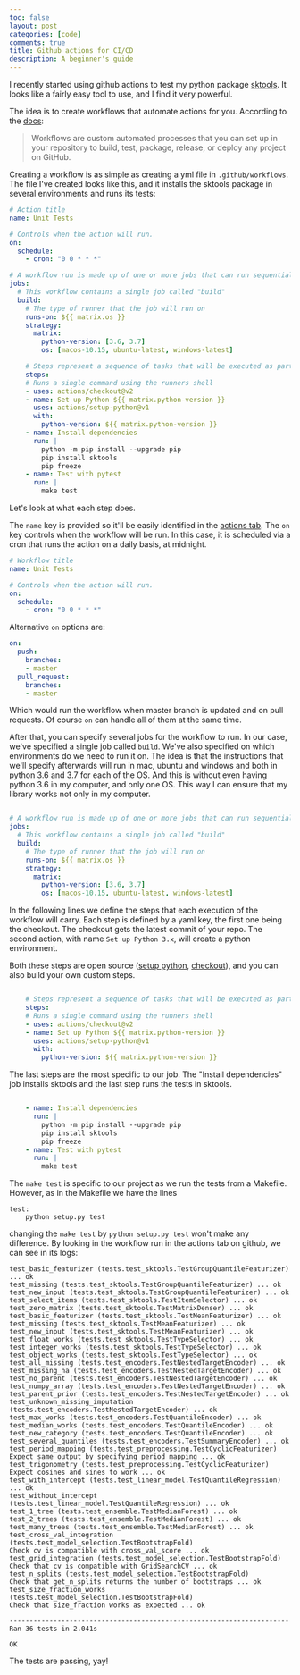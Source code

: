 ```yaml
---
toc: false
layout: post
categories: [code]
comments: true
title: Github actions for CI/CD
description: A beginner's guide
---
```


I recently started using github actions to test my python package [sktools](https://github.com/david26694/sktools/). It looks like a fairly easy tool to use, and I find it very powerful. 

The idea is to create workflows that automate actions for you. According to the [docs](https://docs.github.com/en/actions/configuring-and-managing-workflows/configuring-a-workflow):

> Workflows are custom automated processes that you can set up in your repository to build, test, package, release, or deploy any project on GitHub.

Creating a workflow is as simple as creating a yml file in `.github/workflows`. The file I've created looks like this, and it installs the sktools package in several environments and runs its tests:

```yaml
# Action title
name: Unit Tests

# Controls when the action will run.
on:
  schedule:
    - cron: "0 0 * * *"

# A workflow run is made up of one or more jobs that can run sequentially or in parallel
jobs:
  # This workflow contains a single job called "build"
  build:
    # The type of runner that the job will run on
    runs-on: ${{ matrix.os }}
    strategy:
      matrix:
        python-version: [3.6, 3.7]
        os: [macos-10.15, ubuntu-latest, windows-latest]

    # Steps represent a sequence of tasks that will be executed as part of the job
    steps:
    # Runs a single command using the runners shell
    - uses: actions/checkout@v2
    - name: Set up Python ${{ matrix.python-version }}
      uses: actions/setup-python@v1
      with:
        python-version: ${{ matrix.python-version }}
    - name: Install dependencies
      run: |
        python -m pip install --upgrade pip
        pip install sktools
        pip freeze
    - name: Test with pytest
      run: |
        make test
```

Let's look at what each step does. 


The `name` key is provided so it'll be easily identified in the [actions tab](https://github.com/david26694/sktools/actions). The `on` key controls when the workflow will be run. In this case, it is scheduled via a cron that runs the action on a daily basis, at midnight.

``` yaml
# Workflow title
name: Unit Tests

# Controls when the action will run.
on:
  schedule:
    - cron: "0 0 * * *"
```

Alternative `on` options are:

``` yaml
on:
  push:
    branches:
    - master
  pull_request:
    branches:
    - master
```

Which would run the workflow when master branch is updated and on pull requests. Of course `on` can handle all of them at the same time.

After that, you can specify several jobs for the workflow to run. In our case, we've specified a single job called `build`. We've also specified on which environments do we need to run it on. The idea is that the instructions that we'll specify afterwards will run in mac, ubuntu and windows and both in python 3.6 and 3.7 for each of the OS. And this is without even having python 3.6 in my computer, and only one OS. This way I can ensure that my library works not only in my computer.

``` yaml

# A workflow run is made up of one or more jobs that can run sequentially or in parallel
jobs:
  # This workflow contains a single job called "build"
  build:
    # The type of runner that the job will run on
    runs-on: ${{ matrix.os }}
    strategy:
      matrix:
        python-version: [3.6, 3.7]
        os: [macos-10.15, ubuntu-latest, windows-latest]
```

In the following lines we define the steps that each execution of the workflow will carry. Each step is defined by a yaml key, the first one being the checkout. The checkout gets the latest commit of your repo. The second action, with name `Set up Python 3.x`, will create a python environment. 

Both these steps are open source ([setup python](https://github.com/actions/setup-python), [checkout](https://github.com/actions/checkout)), and you can also build your own custom steps. 

``` yaml

    # Steps represent a sequence of tasks that will be executed as part of the job
    steps:
    # Runs a single command using the runners shell
    - uses: actions/checkout@v2
    - name: Set up Python ${{ matrix.python-version }}
      uses: actions/setup-python@v1
      with:
        python-version: ${{ matrix.python-version }}
```

The last steps are the most specific to our job. The "Install dependencies" job installs sktools and the last step runs the tests in sktools.

``` yaml

    - name: Install dependencies
      run: |
        python -m pip install --upgrade pip
        pip install sktools
        pip freeze
    - name: Test with pytest
      run: |
        make test
```

The `make test` is specific to our project as we run the tests from a Makefile. However, as in the Makefile we have the lines

```
test: 
	python setup.py test
```

changing the `make test` by `python setup.py test` won't make any difference. By looking in the workflow run in the actions tab on github, we can see in its logs:

```
test_basic_featurizer (tests.test_sktools.TestGroupQuantileFeaturizer) ... ok
test_missing (tests.test_sktools.TestGroupQuantileFeaturizer) ... ok
test_new_input (tests.test_sktools.TestGroupQuantileFeaturizer) ... ok
test_select_items (tests.test_sktools.TestItemSelector) ... ok
test_zero_matrix (tests.test_sktools.TestMatrixDenser) ... ok
test_basic_featurizer (tests.test_sktools.TestMeanFeaturizer) ... ok
test_missing (tests.test_sktools.TestMeanFeaturizer) ... ok
test_new_input (tests.test_sktools.TestMeanFeaturizer) ... ok
test_float_works (tests.test_sktools.TestTypeSelector) ... ok
test_integer_works (tests.test_sktools.TestTypeSelector) ... ok
test_object_works (tests.test_sktools.TestTypeSelector) ... ok
test_all_missing (tests.test_encoders.TestNestedTargetEncoder) ... ok
test_missing_na (tests.test_encoders.TestNestedTargetEncoder) ... ok
test_no_parent (tests.test_encoders.TestNestedTargetEncoder) ... ok
test_numpy_array (tests.test_encoders.TestNestedTargetEncoder) ... ok
test_parent_prior (tests.test_encoders.TestNestedTargetEncoder) ... ok
test_unknown_missing_imputation (tests.test_encoders.TestNestedTargetEncoder) ... ok
test_max_works (tests.test_encoders.TestQuantileEncoder) ... ok
test_median_works (tests.test_encoders.TestQuantileEncoder) ... ok
test_new_category (tests.test_encoders.TestQuantileEncoder) ... ok
test_several_quantiles (tests.test_encoders.TestSummaryEncoder) ... ok
test_period_mapping (tests.test_preprocessing.TestCyclicFeaturizer)
Expect same output by specifying period mapping ... ok
test_trigonometry (tests.test_preprocessing.TestCyclicFeaturizer)
Expect cosines and sines to work ... ok
test_with_intercept (tests.test_linear_model.TestQuantileRegression) ... ok
test_without_intercept (tests.test_linear_model.TestQuantileRegression) ... ok
test_1_tree (tests.test_ensemble.TestMedianForest) ... ok
test_2_trees (tests.test_ensemble.TestMedianForest) ... ok
test_many_trees (tests.test_ensemble.TestMedianForest) ... ok
test_cross_val_integration (tests.test_model_selection.TestBootstrapFold)
Check cv is compatible with cross_val_score ... ok
test_grid_integration (tests.test_model_selection.TestBootstrapFold)
Check that cv is compatible with GridSearchCV ... ok
test_n_splits (tests.test_model_selection.TestBootstrapFold)
Check that get_n_splits returns the number of bootstraps ... ok
test_size_fraction_works (tests.test_model_selection.TestBootstrapFold)
Check that size_fraction works as expected ... ok

----------------------------------------------------------------------
Ran 36 tests in 2.041s

OK
```

The tests are passing, yay!
